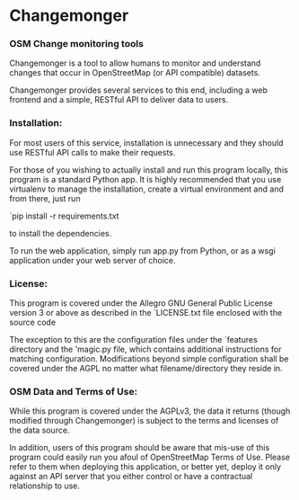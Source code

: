 # Changemonger

### OSM Change monitoring tools

Changemonger is a tool to allow humans to monitor and understand
changes that occur in OpenStreetMap (or API compatible) datasets.

Changemonger provides several services to this end, including a web
frontend and a simple, RESTful API to deliver data to users.

### Installation:

For most users of this service, installation is unnecessary and they
should use RESTful API calls to make their requests.

For those of you wishing to actually install and run this program 
locally, this program is a standard Python app. It is highly recommended 
that you use virtualenv to manage the installation, create a virtual environment and and from there, just 
run

`pip install -r requirements.txt

to install the dependencies.

To run the web application, simply run app.py from Python, or as a wsgi 
application under your web server of choice.

### License:

This program is covered under the Allegro GNU General Public License
version 3 or above as described in the `LICENSE.txt file enclosed with
the source code

The exception to this are the configuration files under the `features
directory and the 'magic.py file, which contains additional
instructions for matching configuration. Modifications beyond simple
configuration shall be covered under the AGPL no matter what
filename/directory they reside in.

### OSM Data and Terms of Use:

While this program is covered under the AGPLv3, the data it returns
(though modified through Changemonger) is subject to the terms and
licenses of the data source.

In addition, users of this program should be aware that mis-use of
this program could easily run you afoul of OpenStreetMap Terms of
Use. Please refer to them when deploying this application, or better
yet, deploy it only against an API server that you either control or
have a contractual relationship to use.

